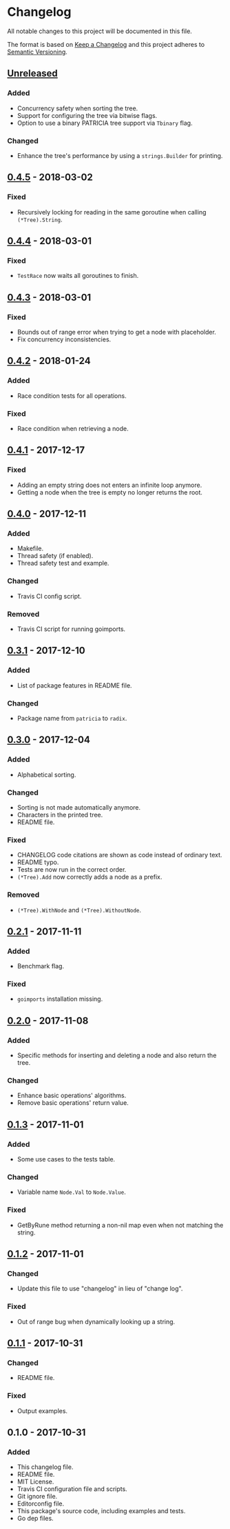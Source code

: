 # Changelog
All notable changes to this project will be documented in this file.

The format is based on [Keep a Changelog](http://keepachangelog.com/en/1.0.0/)
and this project adheres to [Semantic Versioning](http://semver.org/spec/v2.0.0.html).

## [Unreleased]
### Added
- Concurrency safety when sorting the tree.
- Support for configuring the tree via bitwise flags.
- Option to use a binary PATRICIA tree support via `Tbinary` flag.

### Changed
- Enhance the tree's performance by using a `strings.Builder` for printing.

## [0.4.5] - 2018-03-02
### Fixed
- Recursively locking for reading in the same goroutine when calling `(*Tree).String`.

## [0.4.4] - 2018-03-01
### Fixed
- `TestRace` now waits all goroutines to finish.

## [0.4.3] - 2018-03-01
### Fixed
- Bounds out of range error when trying to get a node with placeholder.
- Fix concurrency inconsistencies.

## [0.4.2] - 2018-01-24
### Added
- Race condition tests for all operations.

### Fixed
- Race condition when retrieving a node.

## [0.4.1] - 2017-12-17
### Fixed
- Adding an empty string does not enters an infinite loop anymore.
- Getting a node when the tree is empty no longer returns the root.

## [0.4.0] - 2017-12-11
### Added
- Makefile.
- Thread safety (if enabled).
- Thread safety test and example.

### Changed
- Travis CI config script.

### Removed
- Travis CI script for running goimports.

## [0.3.1] - 2017-12-10
### Added
- List of package features in README file.

### Changed
- Package name from `patricia` to `radix`.

## [0.3.0] - 2017-12-04
### Added
- Alphabetical sorting.

### Changed
- Sorting is not made automatically anymore.
- Characters in the printed tree.
- README file.

### Fixed
- CHANGELOG code citations are shown as code instead of ordinary text.
- README typo.
- Tests are now run in the correct order.
- `(*Tree).Add` now correctly adds a node as a prefix.

### Removed
- `(*Tree).WithNode` and `(*Tree).WithoutNode`.

## [0.2.1] - 2017-11-11
### Added
- Benchmark flag.

### Fixed
- `goimports` installation missing.

## [0.2.0] - 2017-11-08
### Added
- Specific methods for inserting and deleting a node and also return the tree.

### Changed
- Enhance basic operations' algorithms.
- Remove basic operations' return value.

## [0.1.3] - 2017-11-01
### Added
- Some use cases to the tests table.

### Changed
- Variable name `Node.Val` to `Node.Value`.

### Fixed
- GetByRune method returning a non-nil map even when not matching the string.

## [0.1.2] - 2017-11-01
### Changed
- Update this file to use "changelog" in lieu of "change log".

### Fixed
- Out of range bug when dynamically looking up a string.

## [0.1.1] - 2017-10-31
### Changed
- README file.

### Fixed
- Output examples.

## 0.1.0 - 2017-10-31
### Added
- This changelog file.
- README file.
- MIT License.
- Travis CI configuration file and scripts.
- Git ignore file.
- Editorconfig file.
- This package's source code, including examples and tests.
- Go dep files.

[Unreleased]: https://github.com/gbrlsnchs/radix/compare/v0.4.5...HEAD
[0.4.5]: https://github.com/gbrlsnchs/radix/compare/v0.4.4...v0.4.5
[0.4.4]: https://github.com/gbrlsnchs/radix/compare/v0.4.3...v0.4.4
[0.4.3]: https://github.com/gbrlsnchs/radix/compare/v0.4.2...v0.4.3
[0.4.2]: https://github.com/gbrlsnchs/radix/compare/v0.4.1...v0.4.2
[0.4.1]: https://github.com/gbrlsnchs/radix/compare/v0.4.0...v0.4.1
[0.4.0]: https://github.com/gbrlsnchs/radix/compare/v0.3.1...v0.4.0
[0.3.1]: https://github.com/gbrlsnchs/radix/compare/v0.3.0...v0.3.1
[0.3.0]: https://github.com/gbrlsnchs/radix/compare/v0.2.1...v0.3.0
[0.2.1]: https://github.com/gbrlsnchs/radix/compare/v0.2.0...v0.2.1
[0.2.0]: https://github.com/gbrlsnchs/radix/compare/v0.1.3...v0.2.0
[0.1.3]: https://github.com/gbrlsnchs/radix/compare/v0.1.2...v0.1.3
[0.1.2]: https://github.com/gbrlsnchs/radix/compare/v0.1.1...v0.1.2
[0.1.1]: https://github.com/gbrlsnchs/radix/compare/v0.1.0...v0.1.1
